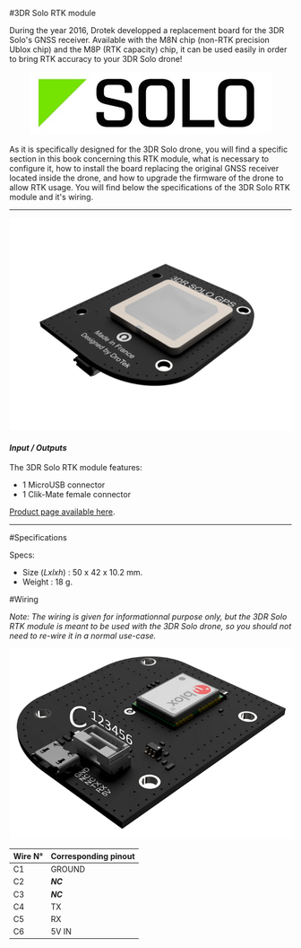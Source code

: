 #3DR Solo RTK module

During the year 2016, Drotek developped a replacement board for the 3DR Solo's GNSS receiver. Available with the M8N chip (non-RTK precision Ublox chip) and the M8P (RTK capacity) chip, it can be used easily in order to bring RTK accuracy to your 3DR Solo drone!

<p align="center">
  <img src="./images/solo.jpg?raw=true" alt="Solo Logo"/>
</p>

As it is specifically designed for the 3DR Solo drone, you will find a specific section in this book concerning this RTK module, what is necessary to configure it, how to install the board replacing the original GNSS receiver located inside the drone, and how to upgrade the firmware of the drone to allow RTK usage. You will find below the specifications of the 3DR Solo RTK module and it's wiring.

-----

<p align="center">
  <img src="./images/solo3d.png?raw=true" alt="Solo 3D"/>
</p>

#### _Input / Outputs_

The 3DR Solo RTK module features:
* 1 MicroUSB connector
* 1 Clik-Mate female connector

[Product page available here](https://drotek.com/shop/en/home/812-gps-rtk-solo-3dr-neo-m8p.html).

-----

#Specifications

Specs:
* Size (_Lxlxh_) : 50 x 42 x 10.2 mm.
* Weight : 18 g.

#Wiring

_Note: The wiring is given for informationnal purpose only, but the 3DR Solo RTK module is meant to be used with the 3DR Solo drone, so you should not need to re-wire it in a normal use-case._

<p align="center">
  <img src="./images/solow.png?raw=true" alt="Wiring Solo RTK"/>
</p>

| Wire N° | Corresponding pinout |
|---------|----------------------|
| C1      | GROUND               |
| C2      | _**NC**_             |
| C3      | _**NC**_             |
| C4      | TX                   |
| C5      | RX                   |
| C6      | 5V IN                |
